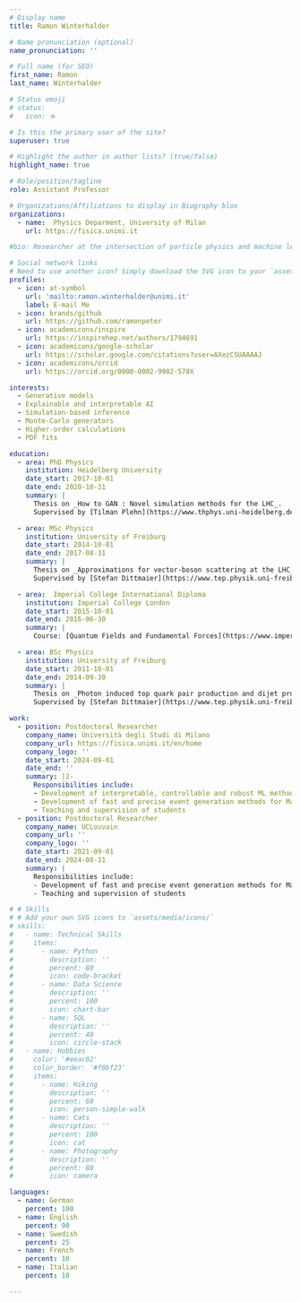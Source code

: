 ```yaml
---
# Display name
title: Ramon Winterhalder

# Name pronunciation (optional)
name_pronunciation: ''

# Full name (for SEO)
first_name: Ramon
last_name: Winterhalder

# Status emoji
# status:
#   icon: ☕️

# Is this the primary user of the site?
superuser: true

# Highlight the author in author lists? (true/false)
highlight_name: true

# Role/position/tagline
role: Assistant Professor

# Organizations/Affiliations to display in Biography blox
organizations:
  - name:  Physics Deparment, University of Milan
    url: https://fisica.unimi.it

#bio: Researcher at the intersection of particle physics and machine learning.

# Social network links
# Need to use another icon? Simply download the SVG icon to your `assets/media/icons/` folder.
profiles:
  - icon: at-symbol
    url: 'mailto:ramon.winterhalder@unimi.it'
    label: E-mail Me
  - icon: brands/github
    url: https://github.com/ramonpeter
  - icon: academicons/inspire
    url: https://inspirehep.net/authors/1794691
  - icon: academicons/google-scholar
    url: https://scholar.google.com/citations?user=AXezCSUAAAAJ
  - icon: academicons/orcid
    url: https://orcid.org/0000-0002-9902-578X

interests:
  - Generative models
  - Explainable and interpretable AI
  - Simulation-based inference
  - Monte-Carlo generators
  - Higher-order calculations
  - PDF fits

education:
  - area: PhD Physics
    institution: Heidelberg University
    date_start: 2017-10-01
    date_end: 2020-10-31
    summary: |
      Thesis on _How to GAN : Novel simulation methods for the LHC_. 
      Supervised by [Tilman Plehn](https://www.thphys.uni-heidelberg.de/~plehn/).

  - area: MSc Physics
    institution: University of Freiburg
    date_start: 2014-10-01
    date_end: 2017-08-31
    summary: |
      Thesis on _Approximations for vector-boson scattering at the LHC_. 
      Supervised by [Stefan Dittmaier](https://www.tep.physik.uni-freiburg.de/stefan-dittmaier).

  - area:  Imperial College International Diploma
    institution: Imperial College London
    date_start: 2015-10-01
    date_end: 2016-06-30
    summary: |
      Course: [Quantum Fields and Fundamental Forces](https://www.imperial.ac.uk/study/courses/postgraduate-taught/quantum-fields-fundamental-forces/)

  - area: BSc Physics
    institution: University of Freiburg
    date_start: 2011-10-01
    date_end: 2014-09-30
    summary: |
      Thesis on _Photon induced top quark pair production and dijet production at the LHC_. 
      Supervised by [Stefan Dittmaier](https://www.tep.physik.uni-freiburg.de/stefan-dittmaier).

work:
  - position: Postdoctoral Researcher
    company_name: Università degli Studi di Milano
    company_url: https://fisica.unimi.it/en/home
    company_logo: ''
    date_start: 2024-09-01
    date_end: ''
    summary: |2-
      Responsibilities include:
      - Development of interpretable, controllable and robust ML methods for precise PDF fitting within the NNPDF framework
      - Development of fast and precise event generation methods for MadGraph using the ML-based MadNIS framework
      - Teaching and supervision of students
  - position: Postdoctoral Researcher
    company_name: UCLouvain
    company_url: ''
    company_logo: ''
    date_start: 2021-09-01
    date_end: 2024-08-31
    summary: |
      Responsibilities include:
      - Development of fast and precise event generation methods for MadGraph using the ML-based MadNIS framework
      - Teaching and supervision of students

# # Skills
# # Add your own SVG icons to `assets/media/icons/`
# skills:
#   - name: Technical Skills
#     items:
#       - name: Python
#         description: ''
#         percent: 80
#         icon: code-bracket
#       - name: Data Science
#         description: ''
#         percent: 100
#         icon: chart-bar
#       - name: SQL
#         description: ''
#         percent: 40
#         icon: circle-stack
#   - name: Hobbies
#     color: '#eeac02'
#     color_border: '#f0bf23'
#     items:
#       - name: Hiking
#         description: ''
#         percent: 60
#         icon: person-simple-walk
#       - name: Cats
#         description: ''
#         percent: 100
#         icon: cat
#       - name: Photography
#         description: ''
#         percent: 80
#         icon: camera

languages:
  - name: German
    percent: 100
  - name: English
    percent: 90
  - name: Swedish
    percent: 25
  - name: French
    percent: 10
  - name: Italian
    percent: 10

---
```


<!-- ## About Me

I am an Assistant Professor in the Physics Department at the University of Milan. My research lies at the intersection of particle physics and machine learning. I aim to advance data-driven techniques in high-energy physics and to enhance traditional simulation methods using (generative) neural networks. My interests also include simulation-based inference, which crucially depends on first-principles simulations and precision theoretical calculations. -->

